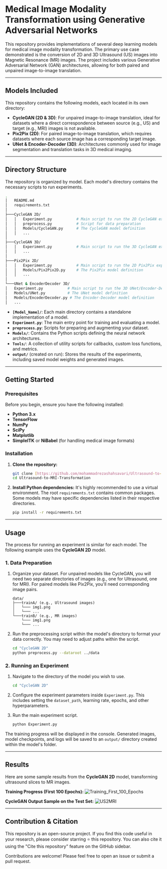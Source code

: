 # Medical Image Modality Transformation using Generative Adversarial Networks

This repository provides implementations of several deep learning models for medical image modality transformation. The primary use case demonstrated is the conversion of 2D and 3D Ultrasound (US) images into Magnetic Resonance (MR) images. The project includes various Generative Adversarial Network (GAN) architectures, allowing for both paired and unpaired image-to-image translation.

---

## Models Included

This repository contains the following models, each located in its own directory:

* **CycleGAN (2D & 3D)**: For unpaired image-to-image translation, ideal for datasets where a direct correspondence between source (e.g., US) and target (e.g., MRI) images is not available.
* **Pix2Pix (2D)**: For paired image-to-image translation, which requires datasets where each source image has a corresponding target image.
* **UNet & Encoder-Decoder (3D)**: Architectures commonly used for image segmentation and translation tasks in 3D medical imaging.

---

## Directory Structure

The repository is organized by model. Each model's directory contains the necessary scripts to run experiments.

```bash
.
│   README.md
│   requirements.txt
│
├───CycleGAN 2D/
│   │   Experiment.py           # Main script to run the 2D CycleGAN experiment
│   │   preprocess.py           # Script for data preparation
│   │   Models/CycleGAN.py      # The CycleGAN model definition
│   │   ...
│
├───CycleGAN 3D/
│   │   Experiment.py           # Main script to run the 3D CycleGAN experiment
│   │   ...
│
├───Pix2Pix 2D/
│   │   Experiment.py           # Main script to run the 2D Pix2Pix experiment
│   │   Models/Pix2Pix2D.py     # The Pix2Pix model definition
│   │   ...
│
└───UNet & EncoderDecoder 3D/
│   Experiment.py           # Main script to run the 3D UNet/Encoder-Decoder experiment
│   Models/UNet.py          # The UNet model definition
│   Models/EncoderDecoder.py # The Encoder-Decoder model definition
│   ...
```

* **`[Model_Name]/`**: Each main directory contains a standalone implementation of a model.
* **`Experiment.py`**: The main entry point for training and evaluating a model.
* **`preprocess.py`**: Scripts for preparing and augmenting your dataset.
* **`Models/`**: Contains the Python scripts defining the neural network architectures.
* **`Tools/`**: A collection of utility scripts for callbacks, custom loss functions, and metrics.
* **`output/`** (created on run): Stores the results of the experiments, including saved model weights and generated images.

---

## Getting Started

### Prerequisites

Before you begin, ensure you have the following installed:

* **Python 3.x**
* **TensorFlow**
* **NumPy**
* **SciPy**
* **Matplotlib**
* **SimpleITK** or **NiBabel** (for handling medical image formats)

### Installation

1.  **Clone the repository:**
    ```bash
    git clone [https://github.com/mohammadrezashahsavari/Ultrasound-to-MRI-Transformation.git](https://github.com/mohammadrezashahsavari/Ultrasound-to-MRI-Transformation.git)
    cd Ultrasound-to-MRI-Transformation
    ```

2.  **Install Python dependencies:**
    It's highly recommended to use a virtual environment. The root `requirements.txt` contains common packages. Some models may have specific dependencies listed in their respective directories.

    ```bash
    pip install -r requirements.txt
    ```

---

## Usage

The process for running an experiment is similar for each model. The following example uses the **CycleGAN 2D** model.

### 1. Data Preparation

1.  Organize your dataset. For unpaired models like CycleGAN, you will need two separate directories of images (e.g., one for Ultrasound, one for MRI). For paired models like Pix2Pix, you'll need corresponding image pairs.
    ```
    data/
    ├───trainA/ (e.g., Ultrasound images)
    │   └─── img1.png
    │   └─── ...
    └───trainB/ (e.g., MR images)
        └─── img1.png
        └─── ...
    ```

2.  Run the preprocessing script within the model's directory to format your data correctly. You may need to adjust paths within the script.
    ```bash
    cd "CycleGAN 2D"
    python preprocess.py --dataroot ../data
    ```

### 2. Running an Experiment

1.  Navigate to the directory of the model you wish to use.
    ```bash
    cd "CycleGAN 2D"
    ```

2.  Configure the experiment parameters inside `Experiment.py`. This includes setting the `dataset_path`, learning rate, epochs, and other hyperparameters.

3.  Run the main experiment script.
    ```bash
    python Experiment.py
    ```

The training progress will be displayed in the console. Generated images, model checkpoints, and logs will be saved to an `output/` directory created within the model's folder.

---

## Results

Here are some sample results from the **CycleGAN 2D** model, transforming ultrasound slices to MR images.

**Training Progress (First 100 Epochs):**
![Training_First_100_Epochs](https://github.com/mohammadrezashahsavari/Ultrasound-to-MRI-Transformation/assets/76266892/d2dce706-9bbd-4a9b-bd05-619ea2f6f0b1)

**CycleGAN Output Sample on the Test Set:**
![US2MRI](https://github.com/mohammadrezashahsavari/Ultrasound-to-MRI-Slice-Transformation/assets/76266892/e18fed31-1bc1-46ec-8b41-9d1a239191f3)

---

## Contribution & Citation

This repository is an open-source project. If you find this code useful in your research, please consider starring ⭐ this repository. You can also cite it using the "Cite this repository" feature on the GitHub sidebar.

Contributions are welcome! Please feel free to open an issue or submit a pull request.
